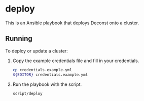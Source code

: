 # deploy

This is an Ansible playbook that deploys Deconst onto a cluster.

## Running

To deploy or update a cluster:

 1. Copy the example credentials file and fill in your credentials.

    ```bash
    cp credentials.example.yml
    ${EDITOR} credentials.example.yml
    ```

 2. Run the playbook with the script.

    ```bash
    script/deploy
    ```
